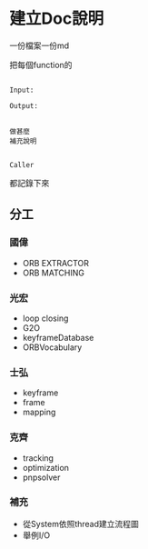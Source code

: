 # 建立Doc說明

一份檔案一份md

把每個function的

```

Input:

Output:

```

```

做甚麼
補充說明

```

```

Caller

```

都記錄下來

## 分工

### 國偉
+ ORB EXTRACTOR
+ ORB MATCHING 

### 光宏
+ loop closing 
+ G2O 
+ keyframeDatabase 
+ ORBVocabulary 

### 士弘
+ keyframe 
+ frame 
+ mapping

### 克齊
+ tracking 
+ optimization 
+ pnpsolver

### 補充
+ 從System依照thread建立流程圖
+ 舉例I/O


